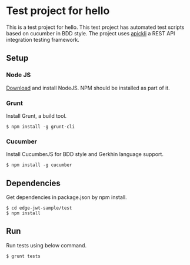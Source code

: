 # Test project for hello
This is a test project for hello. This test project has automated test scripts based on cucumber in BDD style. The project uses [apickli](https://github.com/apickli/apickli) a REST API integration testing framework.

## Setup

### Node JS
[Download](https://nodejs.org/en/download/) and install NodeJS. NPM should be installed as part of it.

### Grunt
Install Grunt, a build tool.

```
$ npm install -g grunt-cli
```

### Cucumber
Install CucumberJS for BDD style and Gerkhin language support.

```
$ npm install -g cucumber
```

## Dependencies
Get dependencies in package.json by npm install.

```
$ cd edge-jwt-sample/test
$ npm install
```

## Run
Run tests using below command.

```
$ grunt tests
```

